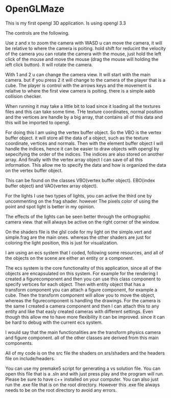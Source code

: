 # OpenGLMaze
This is my first opengl 3D application. Is using opengl 3.3

The controls are the following.

Use z and x to zoom the camera
with WASD u can move the camera, it will be relative to where the camera is poiting.
hold shift for reducint the velocity of the camera
you can rotate the camera with the mouse, just hold the left click of the mouse and move the mouse (drag the mouse will holding the ieft click button).
It will rotate the camera.

With 1 and 2 u can change the camera view. It will start with the main camera. but if you press 2 it will change to the camera of the player that is a cube.
The player is control with the arrows keys and the movement is relaitve to where the first view camera is poiting. there is a simple aabb collision checker.

When running it may take a little bit to load since it loading all the textures files and this can take some time. THe texture coordinates, normal position and the vertices
are handle by a big array, that contains all of this data and this will be imported to opengl.

For doing this I am using the vertex buffer object. So the VBO is the vertex buffer object. it will store all the data of a object, such as the texture coordinate, vertices and normals. Then
with the element buffer object I will handle the indices, hence it can be easier to draw objects with opengl by sepecifying the order of the indices. The indices are also stored on another array.
And finally with the vertex array object I can save of all this information. This allow me to specify the data and how is organized the data on the vertex buffer object.

This can be found on the classes VBO(vertex buffer object). EBO(index buffer object) and VAO(vertex array object).

For the lights I use two types of lights, you can active the third one by uncommenting on the frag shader. however The pixels color of using the point and spot light is better in my opinion.

The effects of the lights can be seen better through the orthographic camera view. that will always be active on the right corner of the window.

On the shaders file is the glsl code for my light on the simple.vert and simple.frag are the main ones. whereas the other shaders are just for coloring the light position, this is just for visualization.

I am using an ecs system that I coded, following some resources, and all of the objects on the scene are either an entity or a component. 

The ecs system is the core functionality of this application, since all of the objects are encapsulated on this system. 
For example for the rendering I created a figurecomponent and then you can use this class component to specify vertices for each object. Then with entity object that has a transform component you can attach a figure component, for example a cube.
Then the transform component will allow you to move the object, whereas the figurecomponent is handling the drawings.
For the camera is the same I created a camera component and then I can attach this to any entity and like that easly created cameras with different settings.
Even though this allow me to have more flexibility it can be improved. since it can be hard to debug with the current ecs system.

I would say that the main functionalities are the transform physics camera and figure component. all of the other classes are derived from this main components. 

All of my code is on the src file the shaders on srs/shaders and the headers file on include/headers.

You can use my premake5 script for generating a vs solution file. You can open this file that is a .sln and with just press play and the program will run. Please be sure to have c++ installed on your computer.
You can also just run the .exe file that is on the root directory. However this .exe file always needs to be on the root directory to avoid any errors.
